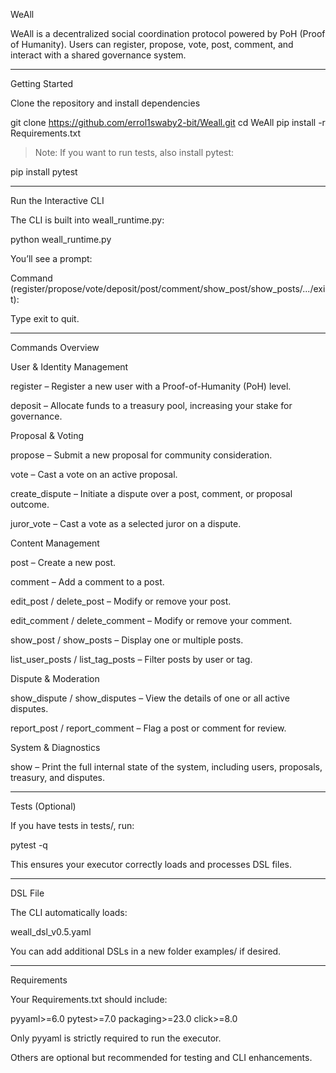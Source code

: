WeAll

WeAll is a decentralized social coordination protocol powered by PoH (Proof of Humanity).
Users can register, propose, vote, post, comment, and interact with a shared governance system.


---

Getting Started

Clone the repository and install dependencies

git clone https://github.com/errol1swaby2-bit/Weall.git
cd WeAll
pip install -r Requirements.txt

> Note: If you want to run tests, also install pytest:



pip install pytest


---

Run the Interactive CLI

The CLI is built into weall_runtime.py:

python weall_runtime.py

You’ll see a prompt:

Command (register/propose/vote/deposit/post/comment/show_post/show_posts/.../exit):

Type exit to quit.


---

Commands Overview

User & Identity Management

register – Register a new user with a Proof-of-Humanity (PoH) level.

deposit – Allocate funds to a treasury pool, increasing your stake for governance.


Proposal & Voting

propose – Submit a new proposal for community consideration.

vote – Cast a vote on an active proposal.

create_dispute – Initiate a dispute over a post, comment, or proposal outcome.

juror_vote – Cast a vote as a selected juror on a dispute.


Content Management

post – Create a new post.

comment – Add a comment to a post.

edit_post / delete_post – Modify or remove your post.

edit_comment / delete_comment – Modify or remove your comment.

show_post / show_posts – Display one or multiple posts.

list_user_posts / list_tag_posts – Filter posts by user or tag.


Dispute & Moderation

show_dispute / show_disputes – View the details of one or all active disputes.

report_post / report_comment – Flag a post or comment for review.


System & Diagnostics

show – Print the full internal state of the system, including users, proposals, treasury, and disputes.

---

Tests (Optional)

If you have tests in tests/, run:

pytest -q

This ensures your executor correctly loads and processes DSL files.


---

DSL File

The CLI automatically loads:

weall_dsl_v0.5.yaml

You can add additional DSLs in a new folder examples/ if desired.


---

Requirements

Your Requirements.txt should include:

pyyaml>=6.0
pytest>=7.0
packaging>=23.0
click>=8.0

Only pyyaml is strictly required to run the executor.

Others are optional but recommended for testing and CLI enhancements.
